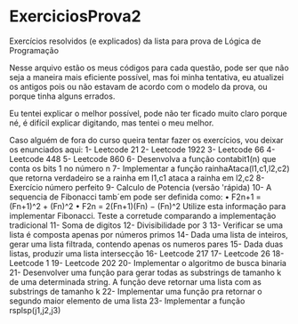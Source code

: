 # ExerciciosProva2
Exercícios resolvidos (e explicados) da lista para prova de Lógica de Programação

Nesse arquivo estão os meus códigos para cada questão, pode ser que não seja a maneira mais eficiente possível, mas foi minha tentativa, eu atualizei os antigos pois ou não estavam de acordo com o modelo da prova, ou porque tinha alguns errados.

Eu tentei explicar o melhor possível, pode não ter ficado muito claro porque né, é difícil explicar digitando, mas tentei o meu melhor.

Caso alguém de fora do curso queira tentar fazer os exercícios, vou deixar os enunciados aqui:
1- Leetcode 21
2- Leetcode 1922
3- Leetcode 66
4- Leetcode 448
5- Leetcode 860
6- Desenvolva a função contabit1(n) que conta os bits 1 no número n
7- Implementar a função rainhaAtaca(l1,c1,l2,c2) que retorna verdadeiro se a rainha em l1,c1 ataca a rainha em l2,c2
8- Exercício número perfeito
9- Calculo de Potencia (versão 'rápida)
10-  A sequencia de Fibonacci tamb´em pode ser definida como:
• F2n+1 = (Fn+1)^2 + (Fn)^2
• F2n = 2(Fn+1)(Fn) − (Fn)^2
Utilize esta informação para implementar Fibonacci. Teste a corretude comparando a implementação tradicional
11- Soma de digitos
12- Divisibilidade por 3
13- Verificar se uma lista é composta apenas por números primos
14- Dada uma lista de inteiros, gerar uma lista filtrada, contendo apenas os numeros pares
15- Dada duas listas, produzir uma lista intersecção
16- Leetcode 217
17- Leetcode 26
18- Leetcode 1
19- Leetcode 202
20- Implementar o algoritmo de busca binaria
21- Desenvolver uma função para gerar todas as substrings de tamanho k de uma determinada string. A função deve retornar uma lista com as substrings de tamanho k
22- Implementar uma função pra retornar o segundo maior elemento de uma lista
23- Implementar a função rsplsp(j1,j2,j3)
